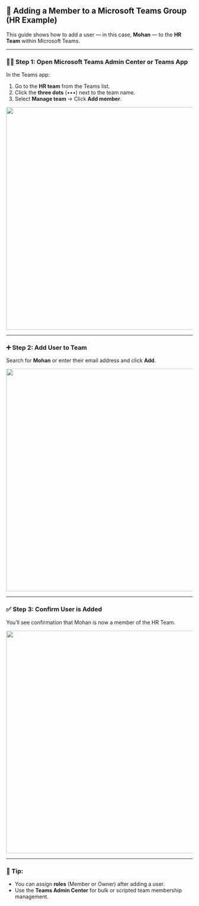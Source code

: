 
## 👥 Adding a Member to a Microsoft Teams Group (HR Example)

This guide shows how to add a user — in this case, **Mohan** — to the **HR Team** within Microsoft Teams.

---

### 🧑‍💼 Step 1: Open Microsoft Teams Admin Center or Teams App

In the Teams app:
1. Go to the **HR team** from the Teams list.
2. Click the **three dots** (•••) next to the team name.
3. Select **Manage team** → Click **Add member**.

<img src="https://github.com/user-attachments/assets/242f31db-a1cd-4d62-b284-df2beae3c0e5" width="600"/>

---

### ➕ Step 2: Add User to Team

Search for **Mohan** or enter their email address and click **Add**.

<img src="https://github.com/user-attachments/assets/bc982e9d-0574-4358-a42e-82eefd5a528e" width="600"/>

---

### ✅ Step 3: Confirm User is Added

You’ll see confirmation that Mohan is now a member of the HR Team.

<img src="https://github.com/user-attachments/assets/e9e361c3-1e11-4cb2-8cc2-80aebb6aec99" width="600"/>

---

### 📌 Tip:
- You can assign **roles** (Member or Owner) after adding a user.
- Use the **Teams Admin Center** for bulk or scripted team membership management.


